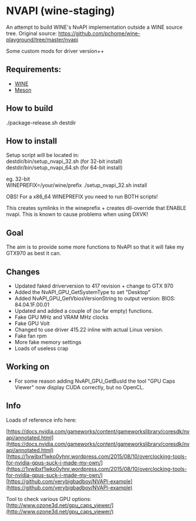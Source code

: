 # NVAPI (wine-staging)

An attempt to build WINE's NvAPI implementation outside a WINE source tree.
Original source: https://github.com/pchome/wine-playground/tree/master/nvapi  

Some custom mods for driver version++  

## Requirements:  
- [WINE](https://www.winehq.org/)
- [Meson](http://mesonbuild.com/)

## How to build  

./package-release.sh destdir  

## How to install  

Setup script will be located in:  
destdir/bin/setup_nvapi_32.sh (for 32-bit install)  
destdir/bin/setup_nvapi_64.sh (for 64-bit install)  

eg. 32-bit  
WINEPREFIX=/your/wine/prefix ./setup_nvapi_32.sh install  

OBS! For a x86_64 WINEPREFIX you need to run BOTH scripts!  

This creates symlinks in the wineprefix + creates dll-override that ENABLE nvapi. This is known to cause problems when using DXVK!  

## Goal  

The aim is to provide some more functions to NvAPI so that it will fake my GTX970 as best it can.

## Changes

* Updated faked driverversion to 417 revision + change to GTX 970  
* Added the NvAPI_GPU_GetSystemType to set "Desktop"  
* Added NvAPI_GPU_GetVbiosVersionString to output version: BIOS: 84.04.1F.00.01  
* Updated and added a couple of (so far empty) functions.  
* Fake GPU MHz and VRAM MHz clocks
* Fake GPU Volt
* Changed to use driver 415.22 inline with actual Linux version.
* Fake fan rpm
* More fake memory settings
* Loads of useless crap  

## Working on  

* For some reason adding NvAPI_GPU_GetBusId the tool "GPU Caps Viewer" now display CUDA correctly, but no OpenCL.

## Info  

Loads of reference info here:  

[https://docs.nvidia.com/gameworks/content/gameworkslibrary/coresdk/nvapi/annotated.html](https://docs.nvidia.com/gameworks/content/gameworkslibrary/coresdk/nvapi/annotated.html)  
[https://1vwjbxf1wko0yhnr.wordpress.com/2015/08/10/overclocking-tools-for-nvidia-gpus-suck-i-made-my-own/](https://1vwjbxf1wko0yhnr.wordpress.com/2015/08/10/overclocking-tools-for-nvidia-gpus-suck-i-made-my-own/)  
[https://github.com/verybigbadboy/NVAPI-example](https://github.com/verybigbadboy/NVAPI-example)  

Tool to check various GPU options:  
[http://www.ozone3d.net/gpu_caps_viewer/](http://www.ozone3d.net/gpu_caps_viewer/)  
